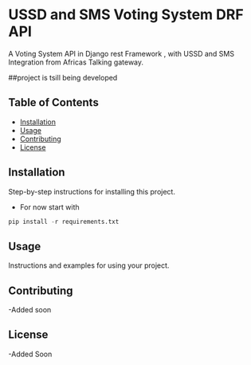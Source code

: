 # USSD and SMS Voting System DRF API
A Voting System API in Django rest Framework , with USSD and SMS Integration from Africas Talking gateway.

##project is tsill being developed

## Table of Contents

- [Installation](#installation)
- [Usage](#usage)
- [Contributing](#contributing)
- [License](#license)

## Installation

Step-by-step instructions for installing this  project.
- For now start with 
```python
pip install -r requirements.txt
```

## Usage

Instructions and examples for using your project.

## Contributing
-Added soon

## License

-Added Soon 

